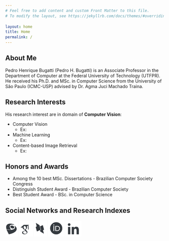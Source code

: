 ```yaml
---
# Feel free to add content and custom Front Matter to this file.
# To modify the layout, see https://jekyllrb.com/docs/themes/#overriding-theme-defaults

layout: home
title: Home
permalink: /
---
```



## **About Me**
Pedro Henrique Bugatti (Pedro H. Bugatti) is an Associate Professor in the Department of Computer at the Federal University of Technology (UTFPR). He received his Ph.D. and MSc. in Computer Science from the University of São Paulo (ICMC-USP) advised by Dr. Agma Juci Machado Traina. 


## **Research Interests**

His research interest are in domain of **Computer Vision**:

- Computer Vision
  - Ex: 
- Machine Learning 
  - Ex:
- Content-based Image Retrieval
  - Ex:


## **Honors and Awards**

- Among the 10 best MSc. Dissertations - Brazilian Computer Society Congress
- Distinguish Student Award - Brazilian Computer Society
- Best Student Award - BSc. in Computer Science


## **Social Networks and Research Indexes**

[![](icons/lattes.png)](http://lattes.cnpq.br/2177467029991118)  [![](icons/google.png)](https://scholar.google.com/citations?user=gsa00cEAAAAJ&hl=en)  [![](icons/dblp.png)](https://dblp.org/pid/13/4202.html)  [![](icons/researchid.png)](https://orcid.org/0000-0001-9421-9254)  [![](icons/linkedin.png)](www.linkedin.com/in/pedro-bugatti-3a564b1a)
